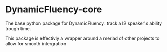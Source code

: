 # DynamicFluency-core

The base python package for DynamicFluency: track a l2 speaker's ability trough time. 

This package is effectivly a wrapper around a meriad of other projects to allow for smooth intergration
